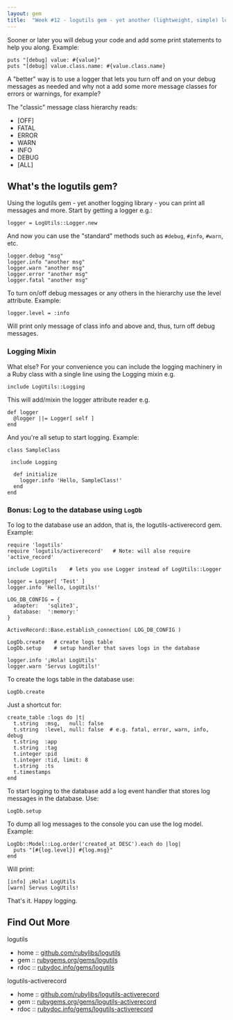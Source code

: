 ```yaml
---
layout: gem
title:  "Week #12 - logutils gem - yet another (lightweight, simple) logging library in Ruby"
---
```



Sooner or later you will debug your code and add some print statements to help you along. Example:

~~~
puts "[debug] value: #{value}"
puts "[debug] value.class.name: #{value.class.name}
~~~

A "better" way is to use a logger that lets you turn off and on your 
debug messages as needed and why not a add some more message classes for
errors or warnings, for example?

The "classic" message class hierarchy reads:

- [OFF]
- FATAL
- ERROR
- WARN
- INFO
- DEBUG
- [ALL]


## What's the logutils gem?

Using the logutils gem - yet another logging library - you can
print all messages and more. Start by getting a logger e.g.:

~~~
logger = LogUtils::Logger.new
~~~

And now you can use the "standard" methods such as `#debug`, `#info`, `#warn`, etc.

~~~
logger.debug "msg"
logger.info "another msg"
logger.warn "another msg"
logger.error "another msg"
logger.fatal "another msg"
~~~

To turn on/off debug messages or any others in the hierarchy use the level attribute.
Example:

~~~
logger.level = :info
~~~

Will print only message of class info and above and, thus, turn off debug messages.


### Logging Mixin

What else?  For your convenience you can include the logging machinery in a Ruby class 
with a single line using the Logging mixin e.g.

~~~
include LogUtils::Logging
~~~

This will add/mixin the logger attribute reader e.g.

~~~
def logger
  @logger ||= Logger[ self ]
end
~~~

And you're all setup to start logging. Example:

~~~
class SampleClass

 include Logging
    
  def initialize
    logger.info 'Hello, SampleClass!'
  end
end
~~~


### Bonus: Log to the database using `LogDb`

To log to the database use an addon, that is, the logutils-activerecord gem.
Example:

~~~
require 'logutils'
require 'logutils/activerecord'   # Note: will also require 'active_record'
    
include LogUtils    # lets you use Logger instead of LogUtils::Logger

logger = Logger[ 'Test' ]
logger.info 'Hello, LogUtils!'

LOG_DB_CONFIG = {
  adapter:   'sqlite3',
  database:  ':memory:'
}

ActiveRecord::Base.establish_connection( LOG_DB_CONFIG )

LogDb.create   # create logs table
LogDb.setup    # setup handler that saves logs in the database

logger.info '¡Hola! LogUtils'
logger.warn 'Servus LogUtils!'
~~~


To create the logs table in the database use:

~~~
LogDb.create
~~~

Just a shortcut for:

~~~
create_table :logs do |t|
  t.string  :msg,   null: false
  t.string  :level, null: false  # e.g. fatal, error, warn, info, debug
  t.string  :app
  t.string  :tag
  t.integer :pid
  t.integer :tid, limit: 8
  t.string  :ts
  t.timestamps
end
~~~

To start logging to the database  add a log event handler that stores
log messages in the database. Use:

~~~
LogDb.setup
~~~

To dump all log messages to the console you can use the log model. Example:

~~~
LogDb::Model::Log.order('created_at DESC').each do |log|
  puts "[#{log.level}] #{log.msg}"
end
~~~

Will print:

~~~
[info] ¡Hola! LogUtils
[warn] Servus LogUtils!
~~~

That's it. Happy logging.


## Find Out More

logutils

* home     :: [github.com/rubylibs/logutils](https://github.com/rubylibs/logutils)
* gem      :: [rubygems.org/gems/logutils](https://rubygems.org/gems/logutils)
* rdoc     :: [rubydoc.info/gems/logutils](http://rubydoc.info/gems/logutils)


logutils-activerecord

* home     :: [github.com/rubylibs/logutils-activerecord](https://github.com/rubylibs/logutils-activerecord)
* gem      :: [rubygems.org/gems/logutils-activerecord](https://rubygems.org/gems/logutils-activerecord)
* rdoc     :: [rubydoc.info/gems/logutils-activerecord](http://rubydoc.info/gems/logutils-activerecord)
